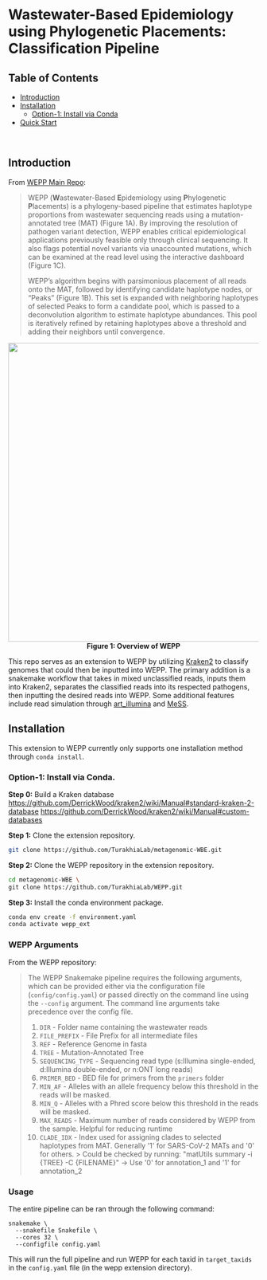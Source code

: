 # Wastewater-Based Epidemiology using Phylogenetic Placements: Classification Pipeline

## Table of Contents
- [Introduction](#intro)
- [Installation](#install)
  - [Option-1: Install via Conda](#dockerhub)
- [Quick Start](#example)

<br>


## <a name="intro"></a> Introduction

From [WEPP Main Repo](https://github.com/TurakhiaLab/WEPP):
> WEPP (**W**astewater-Based **E**pidemiology using **P**hylogenetic **P**lacements) is a phylogeny-based pipeline that estimates haplotype proportions from wastewater sequencing reads using a mutation-annotated tree (MAT) (Figure 1A). By improving the resolution of pathogen variant detection, WEPP enables critical epidemiological applications previously feasible only through clinical sequencing. It also flags potential novel variants via unaccounted mutations, which can be examined at the read level using the interactive dashboard (Figure 1C).
>
> WEPP’s algorithm begins with parsimonious placement of all reads onto the MAT, followed by identifying candidate haplotype nodes, or “Peaks” (Figure 1B). This set is expanded with neighboring haplotypes of selected Peaks to form a candidate pool, which is passed to a deconvolution algorithm to estimate haplotype abundances. This pool is iteratively refined by retaining haplotypes above a threshold and adding their neighbors until convergence.


<div align="center">
    <img src="images/WEPP_Overview.png" width="600">
    <div><b>Figure 1: Overview of WEPP</b></div>
</div>

This repo serves as an extension to WEPP by utilizing [Kraken2](https://github.com/DerrickWood/kraken2) to classify genomes that could then be inputted into WEPP. The primary addition is a snakemake workflow that takes in mixed unclassified reads, inputs them into Kraken2, separates the classified reads into its respected pathogens, then inputting the desired reads into WEPP. Some additional features include read simulation through [art_illumina](https://manpages.debian.org/testing/art-nextgen-simulation-tools/art_illumina.1.en.html) and [MeSS](https://github.com/metagenlab/MeSS).


## <a name="install"></a> Installation
This extension to WEPP currently only supports one installation method through `conda install`.

### <a name="dockerhub"></a> Option-1: Install via Conda.


**Step 0:**  Build a Kraken database
https://github.com/DerrickWood/kraken2/wiki/Manual#standard-kraken-2-database
https://github.com/DerrickWood/kraken2/wiki/Manual#custom-databases

**Step 1:** Clone the extension repository.
```bash
git clone https://github.com/TurakhiaLab/metagenomic-WBE.git
```
**Step 2:** Clone the WEPP repository in the extension repository.
```bash
cd metagenomic-WBE \
git clone https://github.com/TurakhiaLab/WEPP.git
```
**Step 3:** Install the conda environment package.
```bash
conda env create -f environment.yaml
conda activate wepp_ext
```


### <a name="arguments"></a> WEPP Arguments

From the WEPP repository:
> The WEPP Snakemake pipeline requires the following arguments, which can be provided either via the configuration file (`config/config.yaml`) or passed directly on the command line using the `--config` argument. The command line arguments take precedence over the config file.
> 1. `DIR` - Folder name containing the wastewater reads
> 2. `FILE_PREFIX` - File Prefix for all intermediate files 
> 3. `REF` - Reference Genome in fasta
> 4. `TREE` - Mutation-Annotated Tree
> 5. `SEQUENCING_TYPE` - Sequencing read type (s:Illumina single-ended, d:Illumina double-ended, or n:ONT long reads)
> 6. `PRIMER_BED` - BED file for primers from the `primers` folder
> 7. `MIN_AF` - Alleles with an allele frequency below this threshold in the reads will be masked. 
> 8. `MIN_Q` - Alleles with a Phred score below this threshold in the reads will be masked.
> 9. `MAX_READS` - Maximum number of reads considered by WEPP from the sample. Helpful for reducing runtime
> 10. `CLADE_IDX` - Index used for assigning clades to selected haplotypes from MAT. Generally '1' for SARS-CoV-2 MATs and '0' for others. > Could be checked by running: "matUtils summary -i {TREE} -C {FILENAME}" -> Use '0' for annotation_1 and '1' for annotation_2 

### <a name="example"></a> Usage
The entire pipeline can be ran through the following command:
```
snakemake \
  --snakefile Snakefile \
  --cores 32 \
  --configfile config.yaml
```
This will run the full pipeline and run WEPP for each taxid in `target_taxids` in the `config.yaml` file (in the wepp extension directory).

